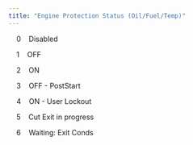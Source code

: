 ```yaml
---
title: "Engine Protection Status (Oil/Fuel/Temp)"
---
```


&nbsp; &nbsp; 0&nbsp; &nbsp; Disabled &nbsp; &nbsp;

&nbsp; &nbsp; 1&nbsp; &nbsp; OFF &nbsp; &nbsp;

&nbsp; &nbsp; 2&nbsp; &nbsp; ON &nbsp; &nbsp;

&nbsp; &nbsp; 3&nbsp; &nbsp; OFF - PostStart &nbsp; &nbsp;

&nbsp; &nbsp; 4&nbsp; &nbsp; ON - User Lockout &nbsp; &nbsp;

&nbsp; &nbsp; 5&nbsp; &nbsp; Cut Exit in progress &nbsp; &nbsp;

&nbsp; &nbsp; 6&nbsp; &nbsp; Waiting: Exit Conds&nbsp; &nbsp; &nbsp;

